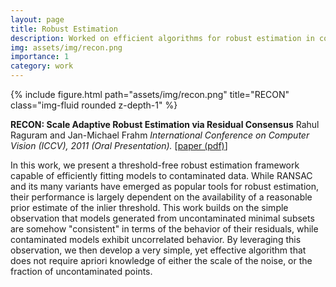```yaml
---
layout: page
title: Robust Estimation
description: Worked on efficient algorithms for robust estimation in computer vision
img: assets/img/recon.png
importance: 1
category: work
---
```


<div class="row">
    <div class="col-sm mt-3 mt-md-0">
        {% include figure.html path="assets/img/recon.png" title="RECON" class="img-fluid rounded z-depth-1" %}
    </div>
</div>

<b>RECON: Scale Adaptive Robust Estimation via Residual Consensus</b>
Rahul Raguram and Jan-Michael Frahm
<i>International Conference on Computer Vision (ICCV), 2011 (Oral Presentation).</i>
[<a href="assets/pdf/0727.pdf">paper (pdf)</a>]

In this work, we present a threshold-free robust estimation framework capable of efficiently fitting models to contaminated data. While RANSAC and its many variants have emerged as popular tools for robust estimation, their performance is largely dependent on the availability of a reasonable prior estimate of the inlier threshold. This work builds on the simple observation that models generated from uncontaminated minimal subsets are somehow "consistent" in terms of the behavior of their residuals, while contaminated models exhibit uncorrelated behavior. By leveraging this observation, we then develop a very simple, yet effective algorithm that does not require apriori knowledge of either the scale of the noise, or the fraction of uncontaminated points.
